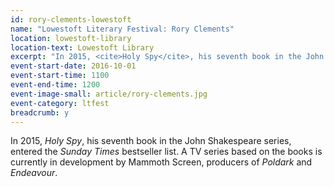 ```yaml
---
id: rory-clements-lowestoft
name: "Lowestoft Literary Festival: Rory Clements"
location: lowestoft-library
location-text: Lowestoft Library
excerpt: "In 2015, <cite>Holy Spy</cite>, his seventh book in the John Shakespeare series, entered the <cite>Sunday Times</cite> bestseller list. A TV series based on the books is currently in development by Mammoth Screen, producers of <cite>Poldark</cite> and <cite>Endeavour</cite>."
event-start-date: 2016-10-01
event-start-time: 1100
event-end-time: 1200
event-image-small: article/rory-clements.jpg
event-category: ltfest
breadcrumb: y
---
```


In 2015, <cite>Holy Spy</cite>, his seventh book in the John Shakespeare series, entered the <cite>Sunday Times</cite> bestseller list. A TV series based on the books is currently in development by Mammoth Screen, producers of <cite>Poldark</cite> and <cite>Endeavour</cite>.
